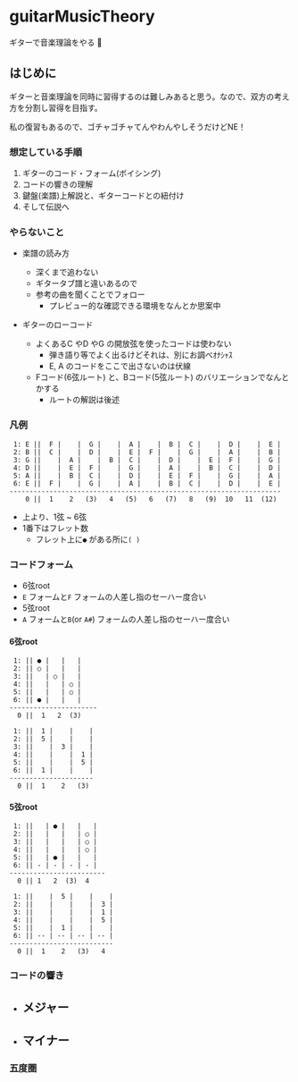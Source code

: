 # guitarMusicTheory

ギターで音楽理論をやる 😤


## はじめに

ギターと音楽理論を同時に習得するのは難しみあると思う。なので、双方の考え方を分割し習得を目指す。



私の復習もあるので、ゴチャゴチャてんやわんやしそうだけどNE！

### 想定している手順

1. ギターのコード・フォーム(ボイシング)
1. コードの響きの理解
1. 鍵盤(楽譜)上解説と、ギターコードとの紐付け
1. そして伝説へ

### やらないこと

- 楽譜の読み方
  - 深くまで追わない
  - ギタータブ譜と違いあるので
  - 参考の曲を聞くことでフォロー
    - プレビュー的な確認できる環境をなんとか思案中

- ギターのローコード
  - よくあるC やD やG の開放弦を使ったコードは使わない
    - 弾き語り等でよく出るけどそれは、別にお調べｵﾅｼｬｽ
    - E, A のコードをここで出さないのは伏線
  - Fコード(6弦ルート) と、Bコード(5弦ルート) のバリエーションでなんとかする
    - ルートの解説は後述


### 凡例

```
 1: E ||  F |    |  G |    |  A |    |  B |  C |    |  D |    |  E |
 2: B ||  C |    |  D |    |  E |  F |    |  G |    |  A |    |  B |
 3: G ||    |  A |    |  B |  C |    |  D |    |  E |  F |    |  G |
 4: D ||    |  E |  F |    |  G |    |  A |    |  B |  C |    |  D |
 5: A ||    |  B |  C |    |  D |    |  E |  F |    |  G |    |  A |
 6: E ||  F |    |  G |    |  A |    |  B |  C |    |  D |    |  E |
--------------------------------------------------------------------
    0 ||  1    2   (3)   4   (5)   6   (7)   8   (9)  10   11  (12)

```

- 上より、1弦 ~ 6弦
- 1番下はフレット数
  - フレット上に`●` がある所に`( )`

### コードフォーム

- 6弦root
 - `E` フォームと`F` フォームの人差し指のセーハー度合い
- 5弦root
 - `A` フォームと`B`(or `A#`) フォームの人差し指のセーハー度合い

#### 6弦root

```
 1: || ● |   |   |
 2: || ○ |   |   |
 3: ||   | ○ |   |
 4: ||   |   | ○ |
 5: ||   |   | ○ |
 6: || ● |   |   |
----------------------
  0 ||  1   2  (3)

```


```
 1: ||  1 |    |    |
 2: ||  5 |    |    |
 3: ||    |  3 |    |
 4: ||    |    |  1 |
 5: ||    |    |  5 |
 6: ||  1 |    |    |
---------------------
  0 ||  1    2   (3)

```



#### 5弦root

```
 1: ||   | ● |   |   |
 2: ||   |   |   | ○ |
 3: ||   |   |   | ○ |
 4: ||   |   |   | ○ |
 5: ||   | ● |   |   |
 6: || - | - | - | - |
------------------------
  0 || 1   2  (3)  4

```


```
 1: ||    |  5 |    |    |
 2: ||    |    |    |  3 |
 3: ||    |    |    |  1 |
 4: ||    |    |    |  5 |
 5: ||    |  1 |    |    |
 6: || -- | -- | -- | -- |
--------------------------
  0 ||  1    2   (3)   4

```


### コードの響き

- メジャー
  -
- マイナー
  -



### 五度圏


